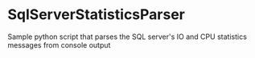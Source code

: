 # SqlServerStatisticsParser
Sample python script that parses the SQL server's IO and CPU statistics messages from console output
